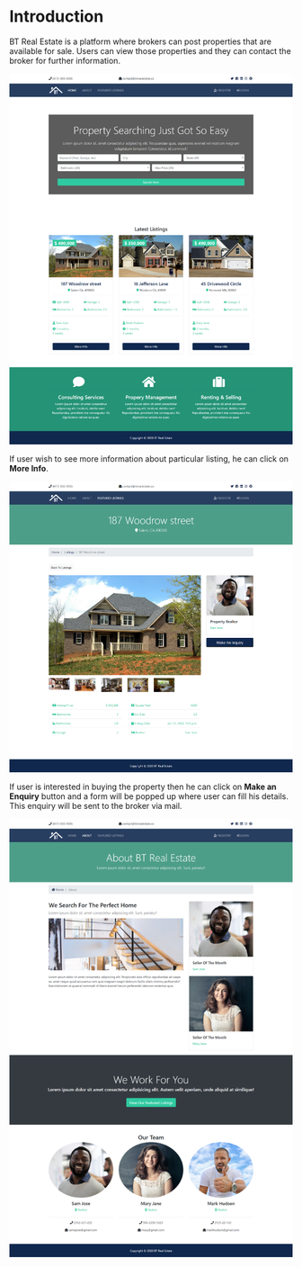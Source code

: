 # Introduction 

BT Real Estate is a platform where brokers can post properties that are available for sale. Users can view those properties and they can contact the broker for further information.

![dashboard](./Screenshots/screencapture-127-0-0-1-8000-1587904058328.png)

If user wish to see more information about particular listing, he can click on **More Info**.

![particular listing](./Screenshots/screencapture-127-0-0-1-8000-listings-3-1587905004779.png)

If user is interested in buying the property then he can click on **Make an Enquiry** button and a form will be popped up where user can fill his details. This enquiry will be sent to the broker via mail.

![About Page](./Screenshots/screencapture-127-0-0-1-8000-about-1587904136401.png)